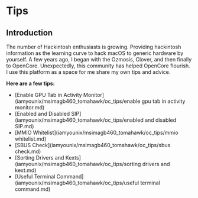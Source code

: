 # Tips

## Introduction

The number of Hackintosh enthusiasts is growing. Providing hackintosh information as the learning curve to hack macOS to generic hardware by yourself. A few years ago, I began with the Ozmosis, Clover, and then finally to OpenCore. Unexpectedly, this community has helped OpenCore flourish. I use this platform as a space for me share my own tips and advice.

**Here are a few tips:**

- [Enable GPU Tab in Activity Monitor](iamyounix/msimagb460_tomahawk/oc_tips/enable gpu tab in activity monitor.md)
- [Enabled and Disabled SIP](iamyounix/msimagb460_tomahawk/oc_tips/enabled and disabled SIP.md)
- [MMIO Whitelist](iamyounix/msimagb460_tomahawk/oc_tips/mmio whitelist.md)
- [SBUS Check](iamyounix/msimagb460_tomahawk/oc_tips/sbus check.md)
- [Sorting Drivers and Kexts](iamyounix/msimagb460_tomahawk/oc_tips/sorting drivers and kext.md)
- [Useful Terminal Command](iamyounix/msimagb460_tomahawk/oc_tips/useful terminal command.md)
